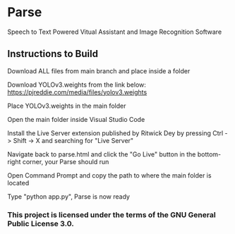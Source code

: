 # Parse
Speech to Text Powered Vitual Assistant and Image Recognition Software

## Instructions to Build
Download ALL files from main branch and place inside a folder

Download YOLOv3.weights from the link below:
https://pjreddie.com/media/files/yolov3.weights

Place YOLOv3.weights in the main folder

Open the main folder inside Visual Studio Code

Install the Live Server extension published by Ritwick Dey by pressing Ctrl -> Shift -> X and searching for "Live Server"

Navigate back to parse.html and click the "Go Live" button in the bottom-right corner, your Parse should run

Open Command Prompt and copy the path to where the main folder is located

Type "python app.py", Parse is now ready

### This project is licensed under the terms of the GNU General Public License 3.0.
